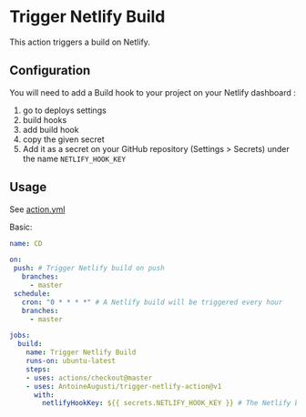 # Trigger Netlify Build

This action triggers a build on Netlify.

## Configuration
You will need to add a Build hook to your project on your Netlify dashboard :
1. go to deploys settings
2. build hooks
3. add build hook
4. copy the given secret
5. Add it as a secret on your GitHub repository (Settings > Secrets) under the name `NETLIFY_HOOK_KEY`

## Usage

See [action.yml](action.yml)

Basic:
```yaml
name: CD

on:
 push: # Trigger Netlify build on push
   branches:
     - master
 schedule:
   cron: "0 * * * *" # A Netlify build will be triggered every hour
   branches:
     - master

jobs:
  build:
    name: Trigger Netlify Build
    runs-on: ubuntu-latest
    steps:
    - uses: actions/checkout@master
    - uses: AntoineAugusti/trigger-netlify-action@v1
      with:
        netlifyHookKey: ${{ secrets.NETLIFY_HOOK_KEY }} # The Netlify build hook secret
```
